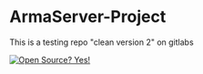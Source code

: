 # ArmaServer-Project
This is a testing repo "clean version 2" on gitlabs

[![Open Source? Yes!](https://badgen.net/badge/Open%20Source%20%3F/Yes%21/blue?icon=github)](#)
